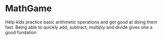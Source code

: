 # MathGame
Help kids practice basic arithmetic operations and get good at doing them fast. Being able to quickly add, subtract, multiply and divide gives one a good fundation
